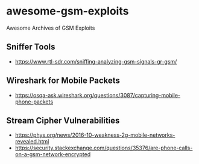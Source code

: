 # awesome-gsm-exploits
Awesome Archives of GSM Exploits

## Sniffer Tools
- https://www.rtl-sdr.com/sniffing-analyzing-gsm-signals-gr-gsm/

## Wireshark for Mobile Packets
- https://osqa-ask.wireshark.org/questions/3087/capturing-mobile-phone-packets

## Stream Cipher Vulnerabilities
- https://phys.org/news/2016-10-weakness-2g-mobile-networks-revealed.html
- https://security.stackexchange.com/questions/35376/are-phone-calls-on-a-gsm-network-encrypted
